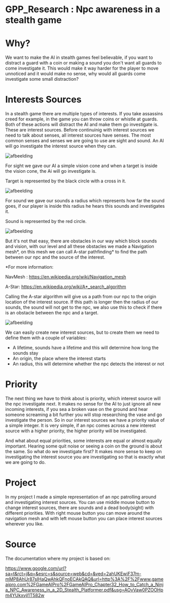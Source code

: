 # GPP_Research : Npc awareness in a stealth game

# Why?

We want to make the AI in stealth games feel believable, if you want to distract a guard with a coin or making a sound you don't want all guards to come investigate it. This would make it way harder for the player to move unnoticed and it would make no sense, why would all guards come investigate some small distraction?

# Interests Sources

In a stealth game there are multiple types of interests. If you take assassins creed for example, in the game you can throw coins or whistle at guards. Both of these actions will distract the AI and make them go investigate is. These are interest sources. 
Before continuinig with interest sources we need to talk about senses, all interest sources have senses. The most common senses and senses we are going to use are sight and sound. An AI will go investigate the interest source when they can.

![afbeelding](https://user-images.githubusercontent.com/114002199/212176083-19ff1788-3e6a-4c76-bd90-390425d25715.png)

For sight we gave our AI a simple vision cone and when a target is inside the vision cone, the Ai will go investigate is.

Target is represented by the black circle with a cross in it.

![afbeelding](https://user-images.githubusercontent.com/114002199/212195536-459b6aa3-d9fd-442d-8348-887182e567c1.png)

For sound we gave our sounds a radius which represents how far the sound goes, if our player is inside this radius he hears this sounds and investigates it.

Sound is represented by the red circle.

![afbeelding](https://user-images.githubusercontent.com/114002199/212198772-453c9355-6ae5-49af-a971-7f2d1c19a5fb.png)

But it's not that easy, there are obstacles in our way which block sounds and vision, with our level and all these obstacles we made a Navigation mesh*, on this mesh we can call A-star pathfinding* to find the path between our npc and the source of the interest. 

*For more information:

NavMesh :
https://en.wikipedia.org/wiki/Navigation_mesh

A-Star:
https://en.wikipedia.org/wiki/A*_search_algorithm

Calling the A-star algorithm will give us a path from our npc to the origin location of the interest source. If this path is longer then the radius of our sounds, the sound will not get to the npc, we also use this to check if there is an obstacle between the npc and a target.

![afbeelding](https://user-images.githubusercontent.com/114002199/212200861-126b4c7a-d1ec-4195-8bca-7e35f0641c78.png)

We can easily create new interest sources, but to create them we need to define them with a couple of variables:
- A lifetime, sounds have a lifetime and this will determine how long the sounds stay
- An origin, the place where the interest starts
- An radius, this will determine whether the npc detects the interest or not

# Priority

The next thing we have to think about is priority, which interest source will the npc investigate next. It makes no sense for the AI to just ignore all new incoming interests, if you sea a broken vase on the ground and hear someone screaming a bit further you will stop researching the vase and go investigate the person. So in our interest sources we have a priority value of a simple integer. It is very simple, if an npc comes across a new interest source with a higher priority, the higher priority will be investigated. 

And what about equal priorities, some interests are equal or almost equally important. Hearing some quit noise or seeing a coin on the ground is about the same. So what do we investigate first? It makes more sense to keep on investigating the interest source you are investigating so that is exactly what we are going to do. 

# Project

In my project I made a simple representation of an npc patrolling around and investigating interest sources. You can use middle mouse button to change interest sources, there are sounds and a dead body(sight) with different priorities. With right mouse button you can move around the navigation mesh and with left mouse button you can place interest sources wherever you like. 

# Source 
The documentation where my project is based on:

https://www.google.com/url?sa=t&rct=j&q=&esrc=s&source=web&cd=&ved=2ahUKEwiF37m-mMP8AhUr87sIHaQwAhkQFnoECAkQAQ&url=http%3A%2F%2Fwww.gameaipro.com%2FGameAIPro%2FGameAIPro_Chapter32_How_to_Catch_a_Ninja_NPC_Awareness_in_a_2D_Stealth_Platformer.pdf&usg=AOvVaw0PZOOHpm4YUkxvjl1T582w



